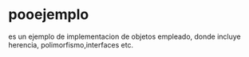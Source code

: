 # pooejemplo

es un ejemplo de implementacion de objetos empleado, donde incluye herencia, polimorfismo,interfaces etc.
